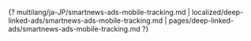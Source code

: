 {? multilang/ja-JP/smartnews-ads-mobile-tracking.md | localized/deep-linked-ads/smartnews-ads-mobile-tracking.md | pages/deep-linked-ads/smartnews-ads-mobile-tracking.md ?}
